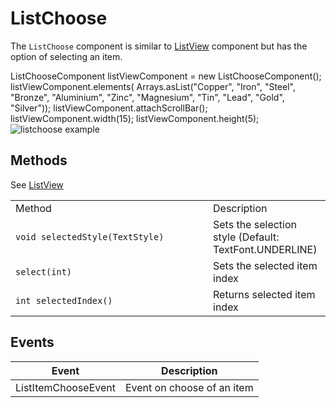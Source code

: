 # ListChoose

The `ListChoose` component is similar to [ListView](ListView.md) component but has the 
option of selecting an item.

<code-block lang="java">
ListChooseComponent listViewComponent = new ListChooseComponent();
listViewComponent.elements(
    Arrays.asList("Copper", "Iron", "Steel",
        "Bronze", "Aluminium", "Zinc", "Magnesium",
        "Tin", "Lead", "Gold", "Silver"));
listViewComponent.attachScrollBar();
listViewComponent.width(15);
listViewComponent.height(5);
</code-block>
<img src="listchoose.png" alt="listchoose example"/>

## Methods

See [ListView](ListView.md)

<table>
<tr><td width="300">Method</td><td>Description</td></tr>
<tr><td><code>void selectedStyle(TextStyle)</code></td><td>Sets the selection style (Default: TextFont.UNDERLINE)</td></tr>
<tr><td><code>select(int)</code></td><td>Sets the selected item index</td></tr>
<tr><td><code>int selectedIndex()</code></td><td>Returns selected item index</td></tr>
</table>

## Events

| Event                   | Description                |
|-------------------------|----------------------------|
| ListItemChooseEvent     | Event on choose of an item |